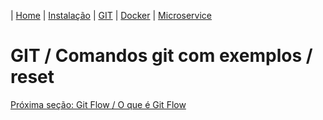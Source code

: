 | [Home](/handson_microservice) | [Instalação](/handson_microservice/instalacao) | [GIT](/handson_microservice/git) | [Docker](/handson_microservice/docker) | [Microservice](/handson_microservice/microservice)

# GIT / Comandos git com exemplos / reset

[Próxima seção: Git Flow / O que é Git Flow](../gitflow/o-que-e-git-flow.md)